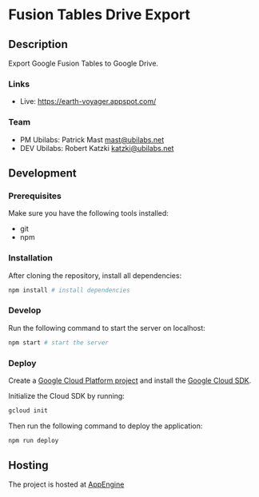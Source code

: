 # Fusion Tables Drive Export

## Description

Export Google Fusion Tables to Google Drive.

### Links

* Live: https://earth-voyager.appspot.com/

### Team

* PM Ubilabs: Patrick Mast <mast@ubilabs.net>
* DEV Ubilabs: Robert Katzki <katzki@ubilabs.net>

## Development

### Prerequisites
Make sure you have the following tools installed:

* git
* npm

### Installation

After cloning the repository, install all dependencies:

```sh
npm install # install dependencies
```

### Develop

Run the following command to start the server on localhost:

```sh
npm start # start the server
```

### Deploy

Create a [Google Cloud Platform project](https://console.cloud.google.com) and install the [Google Cloud SDK](https://cloud.google.com/sdk/).

Initialize the Cloud SDK by running:

```sh
gcloud init
```

Then run the following command to deploy the application:

```sh
npm run deploy
```

## Hosting

The project is hosted at [AppEngine](https://console.cloud.google.com/appengine?organizationId=793274810740&project=earth-voyager&serviceId=default&duration=PT1H)
